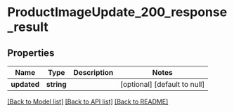 # ProductImageUpdate_200_response_result

## Properties
Name | Type | Description | Notes
------------ | ------------- | ------------- | -------------
**updated** | **string** |  | [optional] [default to null]

[[Back to Model list]](../README.md#documentation-for-models) [[Back to API list]](../README.md#documentation-for-api-endpoints) [[Back to README]](../README.md)


